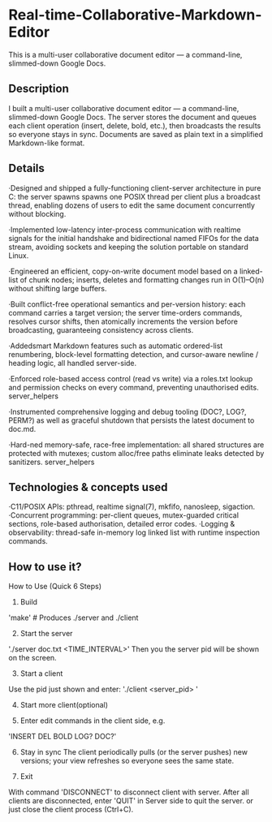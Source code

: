 # Real-time-Collaborative-Markdown-Editor
This is a multi-user collaborative document editor — a command-line, slimmed-down Google Docs.

## Description

I built a multi-user collaborative document editor — a command-line, slimmed-down Google Docs. The server stores the document and queues each client operation (insert, delete, bold, etc.), then broadcasts the results so everyone stays in sync. Documents are saved as plain text in a simplified Markdown-like format.

## Details
 ·Designed and shipped a fully-functioning client-server architecture in pure C: the server
 spawns spawns one POSIX thread per client plus a broadcast thread, enabling dozens of
 users to edit the same document concurrently without blocking.
 
 ·Implemented low-latency inter-process communication with realtime signals for the initial
 handshake and bidirectional named FIFOs for the data stream, avoiding sockets and keeping
 the solution portable on standard Linux.
 
 ·Engineered an efficient, copy-on-write document model based on a linked-list of chunk
 nodes; inserts, deletes and formatting changes run in O(1)–O(n) without shifting large
 buffers.
 
 ·Built conflict-free operational semantics and per-version history: each command carries a
 target version; the server time-orders commands, resolves cursor shifts, then atomically
 increments the version before broadcasting, guaranteeing consistency across clients.
 
 ·Addedsmart Markdown features such as automatic ordered-list renumbering, block-level
 formatting detection, and cursor-aware newline / heading logic, all handled server-side.
 
 ·Enforced role-based access control (read vs write) via a roles.txt lookup and permission
 checks on every command, preventing unauthorised edits. server_helpers
 
 ·Instrumented comprehensive logging and debug tooling (DOC?, LOG?, PERM?) as well as
 graceful shutdown that persists the latest document to doc.md.
 
 ·Hard-ned memory-safe, race-free implementation: all shared structures are protected with
 mutexes; custom alloc/free paths eliminate leaks detected by sanitizers. server_helpers
 
 ## Technologies & concepts used
 
 ·C11/POSIX APIs: pthread, realtime signal(7), mkfifo, nanosleep, sigaction.
 ·Concurrent programming: per-client queues, mutex-guarded critical sections,
role-based authorisation, detailed error codes.
 ·Logging & observability: thread-safe in-memory log linked list with runtime
 inspection commands.

 ## How to use it?
 
 How to Use (Quick 6 Steps)
1. Build

'make'    # Produces ./server and ./client

2. Start the server

'./server doc.txt <TIME_INTERVAL>'
Then you the server pid will be shown on the screen.

3. Start a client

Use the pid just shown and enter:
'./client <server_pid> <username>'

4. Start more client(optional)

5. Enter edit commands in the client side, e.g.

'INSERT <pos> <text>
DEL <start> <len>
BOLD <start> <END>
LOG?
DOC?'

6. Stay in sync
The client periodically pulls (or the server pushes) new versions; your view refreshes so everyone sees the same state.

7. Exit

With command 'DISCONNECT' to disconnect client with server.
After all clients are disconnected, enter 'QUIT' in Server side to quit the server.
or just close the client process (Ctrl+C).
 
